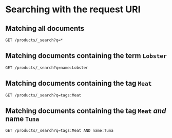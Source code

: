 # Searching with the request URI

## Matching all documents

```
GET /products/_search?q=*
```

## Matching documents containing the term `Lobster`

```
GET /products/_search?q=name:Lobster
```

## Matching documents containing the tag `Meat`

```
GET /products/_search?q=tags:Meat
```

## Matching documents containing the tag `Meat` _and_ name `Tuna`

```
GET /products/_search?q=tags:Meat AND name:Tuna
```